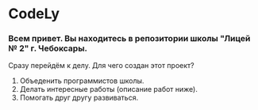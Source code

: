 # CodeLy
<h3>
  Всем привет. Вы находитесь в репозитории школы "Лицей № 2" г. Чебоксары.
</h3>
<div>
  <p>
    Сразу перейдём к делу. Для чего создан этот проект?
  </p>
  <ol>
    <li>Объеденить программистов школы.</li>
    <li>Делать интересные работы (описание работ ниже).</li>
    <li>Помогать друг другу развиваться.</li>
  </ol>
</div>
